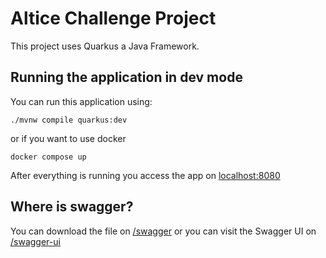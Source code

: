 # Altice Challenge Project

This project uses Quarkus a Java Framework.

## Running the application in dev mode

You can run this application using:

```shell script
./mvnw compile quarkus:dev
```
or if you want to use docker

```shell script
docker compose up
```

After everything is running you access the app on [localhost:8080](http://localhost:8080)


## Where is swagger?

You can download the file on [/swagger](http://localhost:8080/swagger) or you can visit the Swagger UI on [/swagger-ui](http://localhost:8080/swagger-ui)

